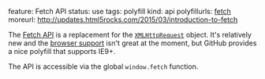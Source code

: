 feature: Fetch API
status: use
tags: polyfill
kind: api
polyfillurls: [fetch](https://github.com/github/fetch)
moreurl: http://updates.html5rocks.com/2015/03/introduction-to-fetch

The [Fetch API](https://hacks.mozilla.org/2015/03/this-api-is-so-fetching) is a replacement for the [`XMLHttpRequest`](https://developer.mozilla.org/en-US/docs/Web/API/XMLHttpRequest) object. It's relatively new and the [browser support](http://caniuse.com/#feat=fetch) isn't great at the moment, but GitHub provides a nice polyfill that supports IE9+.

The API is accessible via the global `window.fetch` function.
